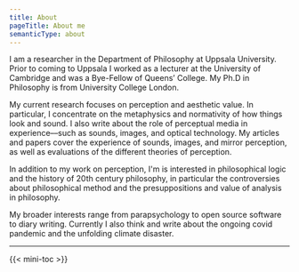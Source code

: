 ```yaml
---
title: About
pageTitle: About me
semanticType: about
---
```


I am a researcher in the Department of Philosophy at Uppsala University. Prior to coming to Uppsala I worked as a lecturer at the University of Cambridge and was a Bye-Fellow of Queens’ College. My Ph.D in Philosophy is from University College London. 

My current research focuses on perception and aesthetic value. In particular, I concentrate on the metaphysics and normativity of how things look and sound. I also write about the role of perceptual media in experience––such as sounds, images, and optical technology. My articles and papers cover the experience of sounds, images, and mirror perception, as well as evaluations of the different theories of perception.

In addition to my work on perception, I'm is interested in philosophical logic and the history of 20th century philosophy, in particular the controversies about philosophical method and the presuppositions and value of analysis in philosophy.

My broader interests range from parapsychology to open source software to diary writing. Currently I also think and write about the ongoing covid pandemic and the unfolding climate disaster. 


---
{{< mini-toc >}}
